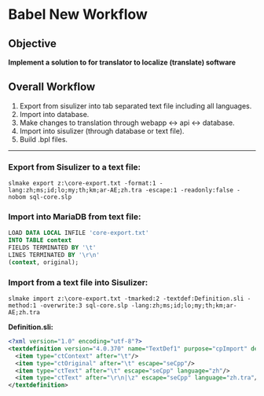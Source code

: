 # Babel New Workflow

## Objective
**Implement a solution to for translator to localize (translate) software**

## Overall Workflow
1. Export from sisulizer into tab separated text file including all languages. 
2. Import into database.
3. Make changes to translation through webapp <-> api <-> database.
4. Import into sisulizer (through database or text file).
5. Build .bpl files.

---
### Export from Sisulizer to a text file:
```
slmake export z:\core-export.txt -format:1 -lang:zh;ms;id;lo;my;th;km;ar-AE;zh.tra -escape:1 -readonly:false -nobom sql-core.slp 
```

### Import into MariaDB from text file:
```sql
LOAD DATA LOCAL INFILE 'core-export.txt'
INTO TABLE context
FIELDS TERMINATED BY '\t'
LINES TERMINATED BY '\r\n'
(context, original);
```

### Import from a text file into Sisulizer:
```
slmake import z:\core-export.txt -tmarked:2 -textdef:Definition.sli -method:1 -overwrite:3 sql-core.slp -lang:zh;ms;id;lo;my;th;km;ar-AE;zh.tra
``` 

**Definition.sli:**
```xml
<?xml version="1.0" encoding="utf-8"?>
<textdefinition version="4.0.370" name="TextDef1" purpose="cpImport" detectfileformat="0" fileformat="tffUtf8">
  <item type="ctContext" after="\t"/>
  <item type="ctOriginal" after="\t" escape="seCpp"/>
  <item type="ctText" after="\t" escape="seCpp" language="zh"/>
  <item type="ctText" after="\r\n|\z" escape="seCpp" language="zh.tra"/>
</textdefinition>
```



